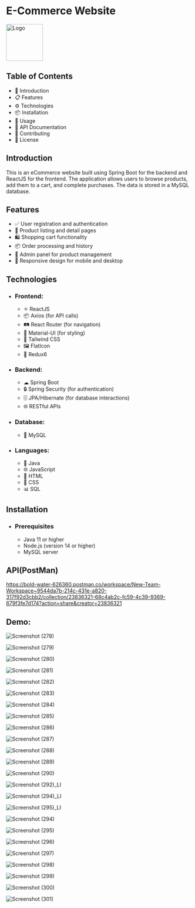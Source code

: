 # E-Commerce Website 
<img src="Frontend/src/Data/Images/logoShopping.png" alt="Logo" width="100" height="100"/>

## Table of Contents
  * 📘 Introduction
  * 📋 Features
  * ⚙ Technologies
  * 📦 Installation
  * 🚀 Usage
  * 📖 API Documentation
  * 🤝 Contributing
  * 📄 License

## Introduction
This is an eCommerce website built using Spring Boot for the backend and ReactJS for the frontend. The application allows users to browse products, add them to a cart, and complete purchases. The data is stored in a MySQL database.

## Features
  * ✅ User registration and authentication
  * 🛒 Product listing and detail pages
  * 🛍 Shopping cart functionality
  * 📦 Order processing and history
  * 🏢 Admin panel for product management
  * 📱 Responsive design for mobile and desktop

## Technologies
* ### Frontend:
  * ⚛ ReactJS
  * 📦 Axios (for API calls)
  * 🛤 React Router (for navigation)
  * 🎨 Material-UI (for styling)
  * 💨 Tailwind CSS
  * 🖼 FlatIcon
  * 🔄 Redux6

* ### Backend:
  * ☁ Spring Boot
  * 🔒 Spring Security (for authentication)
  * 🗄 JPA/Hibernate (for database interactions)
  * 🌐 RESTful APIs

* ### Database:
  * 🐬 MySQL

* ### Languages:
  * 🚀 Java
  * 🌐 JavaScript
  * 📄 HTML
  * 🎨 CSS
  * 📊 SQL


## Installation
* ### Prerequisites
  * Java 11 or higher
  * Node.js (version 14 or higher)
  * MySQL server

## API(PostMan)
https://bold-water-626360.postman.co/workspace/New-Team-Workspace~9544da7b-214c-431e-a820-317f92d3cbb2/collection/23836321-68c4ab2c-fc59-4c39-9369-679f3fe7d174?action=share&creator=23836321

## Demo:
![Screenshot (278)](https://github.com/user-attachments/assets/c595c263-f618-4993-8de3-af6bc6648437)

![Screenshot (279)](https://github.com/user-attachments/assets/decb381a-8eb3-468b-850f-b9fd90d502b1)

![Screenshot (280)](https://github.com/user-attachments/assets/c8ef92d6-1293-49ec-8f0a-6240fa9421c7)

![Screenshot (281)](https://github.com/user-attachments/assets/81a9de87-afe2-4839-b7e2-f25dfb506d16)

![Screenshot (282)](https://github.com/user-attachments/assets/34b3a7a9-e5cd-4e7b-97f7-0c3dff4e4e94)

![Screenshot (283)](https://github.com/user-attachments/assets/760dcf85-aca2-4b6c-ad1e-9a5ceae6f51e)

![Screenshot (284)](https://github.com/user-attachments/assets/2ff38b50-82f6-4407-819b-352df9ce96dc)

![Screenshot (285)](https://github.com/user-attachments/assets/7fe5e88c-c605-47f9-b10d-e19159401bff)

![Screenshot (286)](https://github.com/user-attachments/assets/70c8afe6-6483-4de7-85a5-b1672bd7e2f9)

![Screenshot (287)](https://github.com/user-attachments/assets/61381c8f-555b-42d7-9cff-5dff66ee84fb)

![Screenshot (288)](https://github.com/user-attachments/assets/68b2e617-8ee1-44e1-a576-d246fae91f94)

![Screenshot (289)](https://github.com/user-attachments/assets/c3ca4fa3-45a6-4896-908a-2db050e7ae76)

![Screenshot (290)](https://github.com/user-attachments/assets/8c15379d-70ca-4bc9-96bc-1438cc4bd4b2)

![Screenshot (292)_LI](https://github.com/user-attachments/assets/86784514-ea21-484a-b9c3-420b0fc318c3)

![Screenshot (294)_LI](https://github.com/user-attachments/assets/1833dabd-bb61-4db5-9eb3-e04f3826ad9c)

![Screenshot (295)_LI](https://github.com/user-attachments/assets/40dc20fa-96ce-423d-9df9-3513f55b6756)

![Screenshot (294)](https://github.com/user-attachments/assets/35b8d041-7c82-4e13-9998-9839893f4006)

![Screenshot (295)](https://github.com/user-attachments/assets/dd8ebba7-5d1f-47bc-b94e-2e3512eda86c)

![Screenshot (296)](https://github.com/user-attachments/assets/80c5b2b6-f6e7-41d1-9085-ccff11644c03)

![Screenshot (297)](https://github.com/user-attachments/assets/47d05a2c-0926-41a4-bf0e-088eefef999f)

![Screenshot (298)](https://github.com/user-attachments/assets/c24a342a-a1d4-4572-b5e9-1e6a473bd32d)

![Screenshot (299)](https://github.com/user-attachments/assets/6f830024-88da-4a53-a0bb-372f47188e04)

![Screenshot (300)](https://github.com/user-attachments/assets/6c1d4350-0cc3-4a3f-9947-d9ca3c8ef8a1)

![Screenshot (301)](https://github.com/user-attachments/assets/6bf68cef-30bd-4381-88fb-872d3da1cc33)
